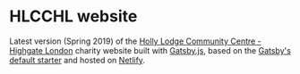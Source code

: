 # HLCCHL website

Latest version (Spring 2019) of the [Holly Lodge Community Centre - Highgate London](https://www.hlcchl.org/) charity website built with [Gatsby.js](https://www.gatsbyjs.org/), based on the [Gatsby's default starter](https://github.com/gatsbyjs/gatsby-starter-default) and hosted on [Netlify](https://www.netlify.com/).
